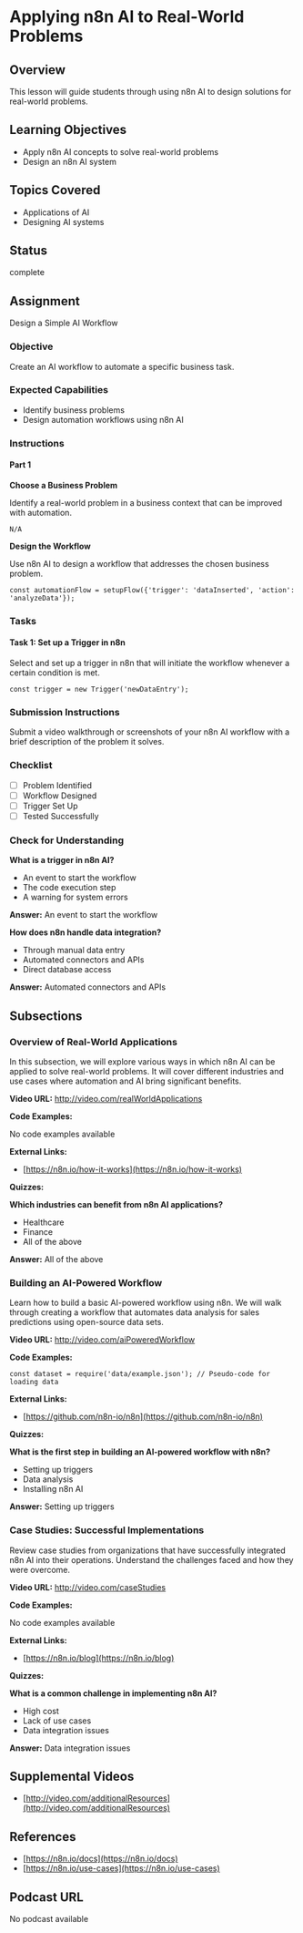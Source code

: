 # Applying n8n AI to Real-World Problems

## Overview

This lesson will guide students through using n8n AI to design solutions for real-world problems.

## Learning Objectives

- Apply n8n AI concepts to solve real-world problems
- Design an n8n AI system

## Topics Covered

- Applications of AI
- Designing AI systems

## Status

complete

## Assignment

Design a Simple AI Workflow

### Objective

Create an AI workflow to automate a specific business task.

### Expected Capabilities

- Identify business problems
- Design automation workflows using n8n AI

### Instructions

#### Part 1

**Choose a Business Problem**

Identify a real-world problem in a business context that can be improved with automation.

```
N/A
```

**Design the Workflow**

Use n8n AI to design a workflow that addresses the chosen business problem.

```
const automationFlow = setupFlow({'trigger': 'dataInserted', 'action': 'analyzeData'});
```

### Tasks

#### Task 1: Set up a Trigger in n8n

Select and set up a trigger in n8n that will initiate the workflow whenever a certain condition is met.

```
const trigger = new Trigger('newDataEntry');
```

### Submission Instructions

Submit a video walkthrough or screenshots of your n8n AI workflow with a brief description of the problem it solves.

### Checklist

- [ ] Problem Identified
- [ ] Workflow Designed
- [ ] Trigger Set Up
- [ ] Tested Successfully

### Check for Understanding

**What is a trigger in n8n AI?**

- An event to start the workflow
- The code execution step
- A warning for system errors

**Answer:** An event to start the workflow

**How does n8n handle data integration?**

- Through manual data entry
- Automated connectors and APIs
- Direct database access

**Answer:** Automated connectors and APIs

## Subsections

### Overview of Real-World Applications

In this subsection, we will explore various ways in which n8n AI can be applied to solve real-world problems. It will cover different industries and use cases where automation and AI bring significant benefits.

**Video URL:** http://video.com/realWorldApplications

**Code Examples:**

No code examples available

**External Links:**

- [https://n8n.io/how-it-works](https://n8n.io/how-it-works)

**Quizzes:**

**Which industries can benefit from n8n AI applications?**

- Healthcare
- Finance
- All of the above

**Answer:** All of the above

### Building an AI-Powered Workflow

Learn how to build a basic AI-powered workflow using n8n. We will walk through creating a workflow that automates data analysis for sales predictions using open-source data sets.

**Video URL:** http://video.com/aiPoweredWorkflow

**Code Examples:**

```
const dataset = require('data/example.json'); // Pseudo-code for loading data
```

**External Links:**

- [https://github.com/n8n-io/n8n](https://github.com/n8n-io/n8n)

**Quizzes:**

**What is the first step in building an AI-powered workflow with n8n?**

- Setting up triggers
- Data analysis
- Installing n8n AI

**Answer:** Setting up triggers

### Case Studies: Successful Implementations

Review case studies from organizations that have successfully integrated n8n AI into their operations. Understand the challenges faced and how they were overcome.

**Video URL:** http://video.com/caseStudies

**Code Examples:**

No code examples available

**External Links:**

- [https://n8n.io/blog](https://n8n.io/blog)

**Quizzes:**

**What is a common challenge in implementing n8n AI?**

- High cost
- Lack of use cases
- Data integration issues

**Answer:** Data integration issues

## Supplemental Videos

- [http://video.com/additionalResources](http://video.com/additionalResources)

## References

- [https://n8n.io/docs](https://n8n.io/docs)
- [https://n8n.io/use-cases](https://n8n.io/use-cases)

## Podcast URL

No podcast available